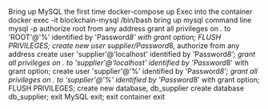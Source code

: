 Bring up MySQL the first time
	docker-compose up
Exec into the container
	docker exec -it blockchain-mysql /bin/bash
bring up mysql command line
	mysql -p
authorize root from any address
	grant all privileges on *.* to 'ROOT'@'%' identified by 'Password*8' with grant option;
	FLUSH PRIVILEGES;
create new user supplier/Password*8, authorize from any address
	create user 'supplier'@'localhost' identified by 'Password*8';
	grant all privileges on *.* to 'supplier'@'localhost' identified by 'Password*8' with grant option;
	create user 'supplier'@'%' identified by 'Password*8';
	grant all privileges on *.* to 'supplier'@'%' identified by 'Password*8' with grant option;
	FLUSH PRIVILEGES;
create new database, db_supplier
	create database db_supplier;
exit MySQL
	exit;
exit container
	exit
	
